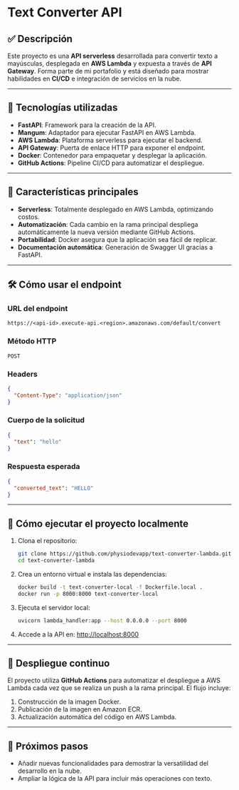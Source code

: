 # Text Converter API

## ✅ Descripción

Este proyecto es una **API serverless** desarrollada para convertir texto a mayúsculas, desplegada en **AWS Lambda** y expuesta a través de **API Gateway**. Forma parte de mi portafolio y está diseñado para mostrar habilidades en **CI/CD** e integración de servicios en la nube.

---

## 🚀 Tecnologías utilizadas

- **FastAPI**: Framework para la creación de la API.
- **Mangum**: Adaptador para ejecutar FastAPI en AWS Lambda.
- **AWS Lambda**: Plataforma serverless para ejecutar el backend.
- **API Gateway**: Puerta de enlace HTTP para exponer el endpoint.
- **Docker**: Contenedor para empaquetar y desplegar la aplicación.
- **GitHub Actions**: Pipeline CI/CD para automatizar el despliegue.

---

## 🌟 Características principales

- **Serverless**: Totalmente desplegado en AWS Lambda, optimizando costos.
- **Automatización**: Cada cambio en la rama principal despliega automáticamente la nueva versión mediante GitHub Actions.
- **Portabilidad**: Docker asegura que la aplicación sea fácil de replicar.
- **Documentación automática**: Generación de Swagger UI gracias a FastAPI.

---

## 🛠️ Cómo usar el endpoint

### **URL del endpoint**
```
https://<api-id>.execute-api.<region>.amazonaws.com/default/convert
```

### **Método HTTP**
`POST`

### **Headers**
```json
{
  "Content-Type": "application/json"
}
```

### **Cuerpo de la solicitud**
```json
{
  "text": "hello"
}
```

### **Respuesta esperada**
```json
{
  "converted_text": "HELLO"
}
```

---

## 🔧 Cómo ejecutar el proyecto localmente

1. Clona el repositorio:
   ```bash
   git clone https://github.com/physiodevapp/text-converter-lambda.git
   cd text-converter-lambda
   ```

2. Crea un entorno virtual e instala las dependencias:
   ```bash
   docker build -t text-converter-local -f Dockerfile.local .
   docker run -p 8000:8000 text-converter-local
   ```

3. Ejecuta el servidor local:
   ```bash
   uvicorn lambda_handler:app --host 0.0.0.0 --port 8000
   ```

4. Accede a la API en: [http://localhost:8000](http://localhost:8000/convert)

---

## 🚀 Despliegue continuo

El proyecto utiliza **GitHub Actions** para automatizar el despliegue a AWS Lambda cada vez que se realiza un push a la rama principal. El flujo incluye:

1. Construcción de la imagen Docker.
2. Publicación de la imagen en Amazon ECR.
3. Actualización automática del código en AWS Lambda.

---

## 📌 Próximos pasos
- Añadir nuevas funcionalidades para demostrar la versatilidad del desarrollo en la nube.
- Ampliar la lógica de la API para incluir más operaciones con texto.

